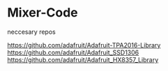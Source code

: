 # Mixer-Code

neccesary repos 

https://github.com/adafruit/Adafruit-TPA2016-Library
https://github.com/adafruit/Adafruit_SSD1306
https://github.com/adafruit/Adafruit_HX8357_Library
